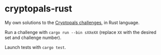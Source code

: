 # cryptopals-rust

My own solutions to the [Cryptopals challenges](https://cryptopals.com), in Rust language.

Run a challenge with `cargo run --bin sXXeXX` (replace `XX` with the desired set and challenge number).

Launch tests with `cargo test`.
